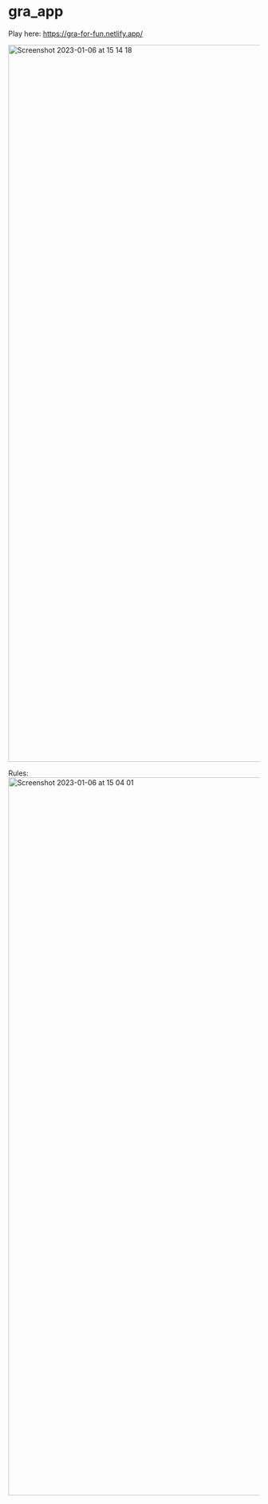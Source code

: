 # gra_app
Play here: https://gra-for-fun.netlify.app/

<img width="1438" alt="Screenshot 2023-01-06 at 15 14 18" src="https://user-images.githubusercontent.com/100996452/211029355-41f0f490-212f-4538-aaf0-16ba5157bf70.png">


Rules:
<img width="1440" alt="Screenshot 2023-01-06 at 15 04 01" src="https://user-images.githubusercontent.com/100996452/211028970-956ee479-b1d7-4c6f-bf25-f68db7c7e3ff.png">
